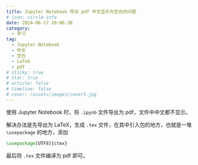 ```yaml
---
title: Jupyter Notebook 导出 pdf 中文显示为空白的问题
# icon: circle-info
date: 2024-06-17 20:06:38
category:
  - 学习
tag:
  - Jupyter Notebook
  - 中文
  - 空白
  - LaTeX
  - pdf
# sticky: true
# star: true
# article: false
# timeline: false
# cover: /assets/images/cover3.jpg
---
```


使用 Jupyter Notebook 时，将 `.ipynb` 文件导出为 pdf，文件中中文都不显示。

解决办法是先导出为 LaTeX，生成 `.tex` 文件，在其中引入包的地方，也就是一堆 `\usepackage` 的地方，添加

```latex
\usepackage[UTF8]{ctex}
```

最后将 `.tex` 文件编译为 pdf 即可。
